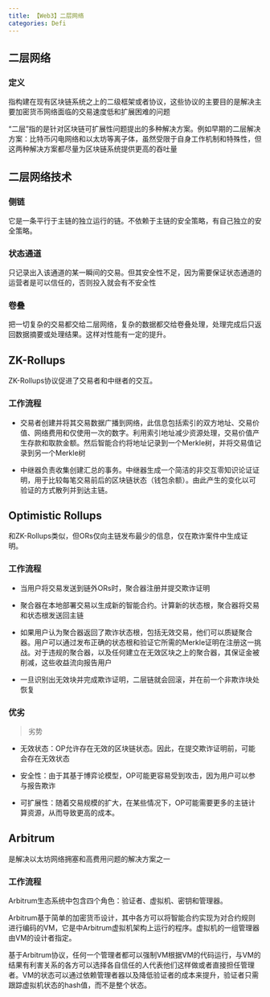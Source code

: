 ```yaml
---
title: 【Web3】二层网络
categories: Defi
---
```


## 二层网络

### 定义

指构建在现有区块链系统之上的二级框架或者协议，这些协议的主要目的是解决主要加密货币网络面临的交易速度低和扩展困难的问题

“二层”指的是针对区块链可扩展性问题提出的多种解决方案。例如早期的二层解决方案：比特币闪电网络和以太坊等离子体，虽然受限于自身工作机制和特殊性，但这两种解决方案都尽量为区块链系统提供更高的吞吐量

## 二层网络技术

### 侧链

它是一条平行于主链的独立运行的链。不依赖于主链的安全策略，有自己独立的安全策略。

### 状态通道

只记录出入该通道的某一瞬间的交易。但其安全性不足，因为需要保证状态通道的运营者是可以信任的，否则投入就会有不安全性

### 卷叠

把一切复杂的交易都交给二层网络，复杂的数据都交给卷叠处理，处理完成后只返回数据摘要或处理结果。这样对性能有一定的提升。

## ZK-Rollups

ZK-Rollups协议促进了交易者和中继者的交互。

### 工作流程

- 交易者创建并将其交易数据广播到网络，此信息包括索引的双方地址、交易价值、网络费用和仅使用一次的数字。利用索引地址减少资源处理，交易价值产生存款和取款金额。然后智能合约将地址记录到一个Merkle树，并将交易值记录到另一个Merkle树

- 中继器负责收集创建汇总的事务。中继器生成一个简洁的非交互零知识论证证明，用于比较每笔交易前后的区块链状态（钱包余额）。由此产生的变化以可验证的方式散列并到达主链。

## Optimistic Rollups

和ZK-Rollups类似，但ORs仅向主链发布最少的信息，仅在欺诈案件中生成证明。

### 工作流程

- 当用户将交易发送到链外ORs时，聚合器注册并提交欺诈证明

- 聚合器在本地部署交易以生成新的智能合约。计算新的状态根，聚合器将交易和状态根发送回主链

- 如果用户认为聚合器返回了欺诈状态根，包括无效交易，他们可以质疑聚合器。用户可以通过发布正确的状态根和验证它所需的Merkle证明在注册这一挑战。对于违规的聚合器，以及任何建立在无效区块之上的聚合器，其保证金被削减，这些收益流向报告用户

- 一旦识别出无效块并完成欺诈证明，二层链就会回滚，并在前一个非欺诈块处恢复

### 优劣

> 劣势

- 无效状态：OP允许存在无效的区块链状态。因此，在提交欺诈证明前，可能会存在无效状态

- 安全性：由于其基于博弈论模型，OP可能更容易受到攻击，因为用户可以参与报告欺诈

- 可扩展性：随着交易规模的扩大，在某些情况下，OP可能需要更多的主链计算资源，从而导致更高的成本。

## Arbitrum

是解决以太坊网络拥塞和高费用问题的解决方案之一

### 工作流程

Arbitrum生态系统中包含四个角色：验证者、虚拟机、密钥和管理器。

Arbitrum基于简单的加密货币设计，其中各方可以将智能合约实现为对合约规则进行编码的VM，它是中Arbitrum虚拟机架构上运行的程序。虚拟机的一组管理器由VM的设计者指定。

基于Arbitrum协议，任何一个管理者都可以强制VM根据VM的代码运行，与VM的结果有利害关系的各方可以选择各自信任的人代表他们这样做或者直接担任管理者。VM的状态可以通过依赖管理者器以及降低验证者的成本来提升，验证者只需跟踪虚拟机状态的hash值，而不是整个状态。
